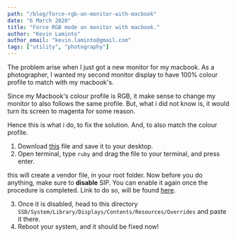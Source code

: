 ```yaml
---
path: "/blog/force-rgb-on-monitor-with-macbook"
date: "6 March 2020"
title: "Force RGB mode on monitor with macbook."
author: "Kevin Laminto"
author_email: "kevin.laminto@gmail.com"
tags: ["utility", "photography"]
---
```


The problem arise when I just got a new monitor for my macbook.
As a photographer, I wanted my second monitor display to have 100% colour profile to match with my macbook's.

Since my Macbook's colour profile is RGB, it make sense to change my monitor to also follows the same profile. But, what i did not know is, it would turn its screen to magenta for some reason.

Hence this is what i do, to fix the solution. And, to also match the colour profile.

1. Download [this](https://gist.github.com/adaugherity/7435890 "patch") file and save it to your desktop.
2. Open terminal, type ``` ruby ``` and drag the file to your terminal, and press enter.

this will create a vendor file, in your root folder. Now before you do anything, make sure to **disable** SIP. You can enable it again once the procedure is completed. Link to do so, will be found [here](https://www.macworld.co.uk/how-to/mac/how-turn-off-mac-os-x-system-integrity-protection-rootless-3638975/).

3. Once it is disabled, head to this directory ``` SSD/System/Library/Displays/Contents/Resources/Overrides ``` and paste it there.
4. Reboot your system, and it should be fixed now!